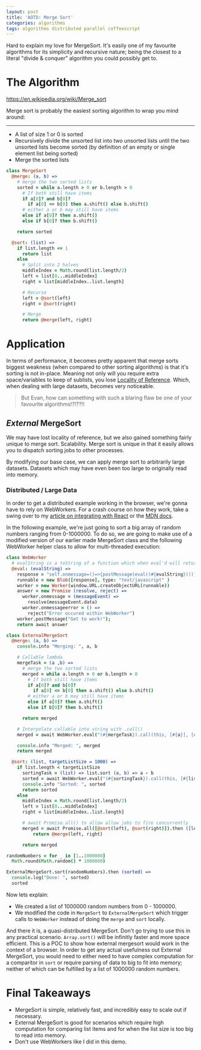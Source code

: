 ```yaml
---
layout: post
title: 'AOTD: Merge Sort'
categories: algorithms
tags: algorithms distributed parallel coffeescript
---
```


Hard to explain my love for MergeSort. It's easily one of my favourite algorithms for its simplicity and recursive nature; being the closest to a literal "divide & conquer" algorithm you could possibly get to.

# The Algorithm

<https://en.wikipedia.org/wiki/Merge_sort>

Merge sort is probably the easiest sorting algorithm to wrap you mind around:

---

* A list of size 1 or 0 is sorted
* Recursively divide the unsorted list into two unsorted lists until the two unsorted lists become sorted (by definition of an empty or single element list being sorted)
* Merge the sorted lists

```coffee
class MergeSort
  @merge: (a, b) =>
    # merge the two sorted lists
    sorted = while a.length > 0 or b.length > 0
      # If both still have items
      if a[0]? and b[0]?
        if a[0] <= b[0] then a.shift() else b.shift()
      # either a or b may still have items
      else if a[0]? then a.shift()
      else if b[0]? then b.shift()

    return sorted

  @sort: (list) =>
    if list.length <= 1
      return list
    else
      # Split into 2 halves
      middleIndex = Math.round(list.length/2)
      left = list[0...middleIndex]
      right = list[middleIndex..list.length]

      # Recurse
      left = @sort(left)
      right = @sort(right)

      # Merge
      return @merge(left, right)
```

# Application

In terms of performance, it becomes pretty apparent that merge sorts biggest weakness (when compared to other sorting algorithms) is that it's sorting is not in-place. Meaning not only will you require extra space/variables to keep of sublists, you lose [Locality of Reference](https://en.wikipedia.org/wiki/Locality_of_reference). Which, when dealing with large datasets, becomes very noticeable.

> But Evan, how can something with such a blaring flaw be one of your favourite algorithms!?!??!!

## _External_ MergeSort

We may have lost locality of reference, but we also gained something fairly unique to merge sort. Scalability. Merge sort is unique in that it easily allows you to dispatch sorting jobs to other processes.

By modifying our base case, we can apply merge sort to arbitrarily large datasets. Datasets which may have even been too large to originally read into memory.

### Distributed / Large Data

In order to get a distributed example working in the browser, we're gonna have to rely on WebWorkers. For a crash course on how they work, take a swing over to my [article on integrating with React](/react-web-worker) or the [MDN docs](https://developer.mozilla.org/en-US/docs/Web/API/Web_Workers_API).

In the following example, we're just going to sort a big array of random numbers ranging from 0-1000000. To do so, we are going to make use of a modified version of our earlier made MergeSort class and the following WebWorker helper class to allow for multi-threaded execution:

```coffee
class WebWorker
  # evalString is a toString of a function which when eval'd will return a string
  @eval: (evalString) =>
    response = "self.onmessage=()=>{postMessage(eval((#{evalString})))}"
    runnable = new Blob([response], type: "text/javascript" )
    worker = new Worker(window.URL.createObjectURL(runnable))
    answer = new Promise (resolve, reject) =>
      worker.onmessage = (messageEvent) =>
        resolve(messageEvent.data)
      worker.onmessageerror = () =>
        reject("Error occured within WebWorker")
    worker.postMessage("Get to work!");
    return await answer

class ExternalMergeSort
  @merge: (a, b) =>
    console.info "Merging: ", a, b

    # Callable lambda
    mergeTask = (a ,b) =>
      # merge the two sorted lists
      merged = while a.length > 0 or b.length > 0
        # If both still have items
        if a[0]? and b[0]?
          if a[0] <= b[0] then a.shift() else b.shift()
        # either a or b may still have items
        else if a[0]? then a.shift()
        else if b[0]? then b.shift()

      return merged

    # Interpolate callable into string with .call()
    merged = await WebWorker.eval("(#{mergeTask}).call(this, [#{a}], [#{b}])")

    console.info "Merged: ", merged
    return merged

  @sort: (list, targetListSize = 1000) =>
    if list.length < targetListSize
      sortingTask = (list) => list.sort (a, b) => a - b
      sorted = await WebWorker.eval("(#{sortingTask}).call(this, [#{list}])")
      console.info "Sorted: ", sorted
      return sorted
    else
      middleIndex = Math.round(list.length/2)
      left = list[0...middleIndex]
      right = list[middleIndex..list.length]

      # await Promise.all() to allow allow jobs to fire concurrently
      merged = await Promise.all([@sort(left), @sort(right)]).then ([left, right]) =>
          return @merge(left, right)

      return merged

randomNumbers = for _ in [1..1000000]
  Math.round(Math.random() * 1000000)

ExternalMergeSort.sort(randomNumbers).then (sorted) =>
  console.log("Done: ", sorted)
  sorted
```

Now lets explain:

* We created a list of 1000000 random numbers from 0 - 1000000.
* We modified the code in `MergeSort` to `ExternalMergeSort` which trigger calls to `WebWorker` instead of doing the `merge` and `sort` locally.

And there it is, a quasi-distributed MergeSort. Don't go trying to use this in any practical scenario. `Array.sort()` will be infinitly faster and more space efficient. This is a POC to show how external mergesort would work in the context of a browser. In order to get any actual usefulness out External MergeSort, you would need to either need to have complex computation for a comparitor in `sort` or require parsing of data to big to fit into memory; neither of which can be fulfilled by a list of 1000000 random numbers.

# Final Takeaways

* MergeSort is simple, relatively fast, and incredibly easy to scale out if necessary.
* External MergeSort is good for scenarios which require high computation for comparing list items and for when the list size is too big to read into memory.
* Don't use WebWorkers like I did in this demo.
